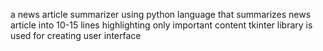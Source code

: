a news article summarizer using python language that summarizes news article into 10-15 lines highlighting only important content
tkinter library is used for creating user interface
